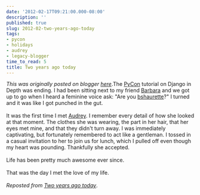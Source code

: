 ```yaml
---
date: '2012-02-17T09:21:00.000-08:00'
description: ''
published: true
slug: 2012-02-two-years-ago-today
tags:
- pycon
- holidays
- audrey
- legacy-blogger
time_to_read: 5
title: Two years ago today
---
```


*This was originally posted on blogger [here](https://pydanny.blogspot.com/2012/02/two-years-ago-today.html)*.The <a href="http://us.pycon.org">PyCon</a> tutorial on Django in Depth was ending. I had been sitting next to my friend <a href="http://djangrrl.com/">Barbara</a> and we got up to go when I heard a feminine voice ask: "Are you <a href="https://twitter.com/bshaurette">bshaurette</a>?" I turned and it was like I got punched in the gut.<br /><br />It was the first time I met <a href="http://audreymroy.com">Audrey</a>. I remember every detail of how she looked at that moment. The clothes she was wearing, the part in her hair, that her eyes met mine, and that they didn't turn away. I was immediately captivating, but fortunately remembered to act like a gentleman. I tossed in a casual invitation to her to join us for lunch, which I pulled off even though my heart was pounding. Thankfully she accepted.<br /><br />Life has been pretty much awesome ever since.<br /><br />That was the day I met the love of my life.<br /><br /><i>Reposted from <a href="http://pydanny.github.com/two-years-ago-today.html">Two years ago today</a></i>.